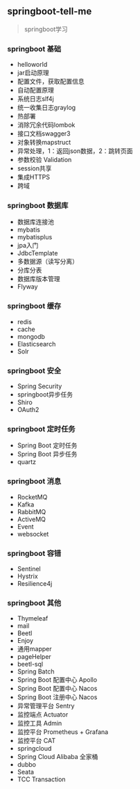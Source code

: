 ## springboot-tell-me
> springboot学习

### springboot 基础
* helloworld
* jar启动原理
* 配置文件，获取配置信息
* 自动配置原理
* 系统日志slf4j
* 统一收集日志graylog
* 热部署
* 消除冗余代码lombok
* 接口文档swagger3
* 对象转换mapstruct
* 异常处理，1：返回json数据，2：跳转页面
* 参数校验 Validation
* session共享
* 集成HTTPS
* 跨域

### springboot 数据库
* 数据库连接池
* mybatis
* mybatisplus
* jpa入门
* JdbcTemplate
* 多数据源（读写分离）
* 分库分表
* 数据库版本管理
* Flyway

### springboot 缓存
* redis
* cache
* mongodb
* Elasticsearch
* Solr

### springboot 安全
* Spring Security
* springboot异步任务
* Shiro
* OAuth2

### springboot 定时任务
* Spring Boot 定时任务
* Spring Boot 异步任务
* quartz

### springboot 消息
* RocketMQ
* Kafka
* RabbitMQ
* ActiveMQ
* Event
* websocket

### springboot 容错
* Sentinel
* Hystrix
* Resilience4j

### springboot 其他
* Thymeleaf 
* mail
* Beetl 
* Enjoy 
* 通用mapper
* pageHelper
* beetl-sql
* Spring Batch
* Spring Boot 配置中心 Apollo
* Spring Boot 配置中心 Nacos
* Spring Boot 注册中心 Nacos
* 异常管理平台 Sentry
* 监控端点 Actuator
* 监控工具 Admin
* 监控平台 Prometheus + Grafana
* 监控平台 CAT
* springcloud
* Spring Cloud Alibaba 全家桶
* dubbo
* Seata
* TCC Transaction
